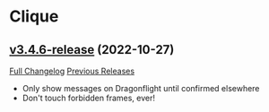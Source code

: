 # Clique

## [v3.4.6-release](https://github.com/jnwhiteh/Clique/tree/v3.4.6-release) (2022-10-27)
[Full Changelog](https://github.com/jnwhiteh/Clique/compare/v3.4.5-release...v3.4.6-release) [Previous Releases](https://github.com/jnwhiteh/Clique/releases)

- Only show messages on Dragonflight until confirmed elsewhere  
- Don't touch forbidden frames, ever!  
